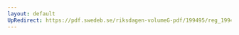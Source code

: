 ```yaml
---
layout: default
UpRedirect: https://pdf.swedeb.se/riksdagen-volumeG-pdf/199495/reg_199495/reg_199495_0324.pdf
---
```

